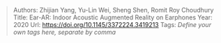 > Authors: Zhijian Yang, Yu-Lin Wei, Sheng Shen, Romit Roy Choudhury
> Title: Ear-AR: Indoor Acoustic Augmented Reality on Earphones
> Year: 2020
> Url: https://doi.org/10.1145/3372224.3419213
> Tags: *Define your own tags here, separate by comma*